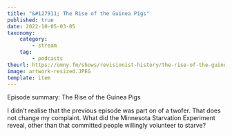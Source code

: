 ```yaml
---
title: "&#127911; The Rise of the Guinea Pigs"
published: true
date: 2022-10-05-03-05
taxonomy:
    category:
        - stream
    tag:
        - podcasts
theurl: https://omny.fm/shows/revisionist-history/the-rise-of-the-guinea-pigs
image: artwork-resized.JPEG
template: item
---
```


Episode summary: The Rise of the Guinea Pigs

I didn’t realise that the previous episode was part on of a twofer. That does not change my complaint. What did the Minnesota Starvation Experiment reveal, other than that committed people willingly volunteer to starve?

